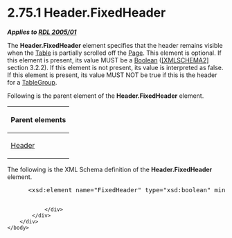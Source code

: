 <html dir="LTR" xmlns:mshelp="http://msdn.microsoft.com/mshelp" xmlns:ddue="http://ddue.schemas.microsoft.com/authoring/2003/5" xmlns:xlink="http://www.w3.org/1999/xlink" xmlns:tool="http://www.microsoft.com/tooltip">
    <head>
        <meta http-equiv="Content-Type" content="text/html; CHARSET=utf-8"></meta>
        <meta name="save" content="history"></meta>
        <title>2.75.1 Header.FixedHeader</title>
        <xml>
            <mshelp:toctitle title="2.75.1 Header.FixedHeader"></mshelp:toctitle>
            <mshelp:rltitle title="[MS-RDL]: Header.FixedHeader"></mshelp:rltitle>
            <mshelp:keyword index="A" term="6d3be023-6cb8-4731-89b6-09281f9c0139"></mshelp:keyword>
            <mshelp:attr name="DCSext.ContentType" value="open specification"></mshelp:attr>
            <mshelp:attr name="AssetID" value="6d3be023-6cb8-4731-89b6-09281f9c0139"></mshelp:attr>
            <mshelp:attr name="TopicType" value="kbRef"></mshelp:attr>
            <mshelp:attr name="DCSext.Title" value="[MS-RDL]: Header.FixedHeader" />
        </xml>
    </head>
    <body>
        <div id="header">
            <h1 class="heading">2.75.1 Header.FixedHeader</h1>
        </div>
        <div id="mainSection">
            <div id="mainBody">
                <div id="allHistory" class="saveHistory"></div>
                <div id="sectionSection0" class="section" name="collapseableSection">
                    

<p><b><i>Applies to </i></b><a href="3ebe2912-4958-4832-b391-cad1f5e13338.html"><b><i>RDL 2005/01</i></b></a></p>

<p>The <b>Header.FixedHeader</b> element specifies that the
header remains visible when the <a href="660db744-699e-4ca3-a2d6-a5cab4bcf9b0.html">Table</a> is partially
scrolled off the <a href="b5e525d5-00d6-4e1a-8813-55f327da6b4c.html">Page</a>.
This element is optional. If this element is present, its value MUST be a <a href="4802fa14-3619-43fa-9898-3acab160a24c.html">Boolean</a> (<a href="https://go.microsoft.com/fwlink/?LinkId=90610">[XMLSCHEMA2]</a> section
3.2.2). If this element is not present, its value is interpreted as false. If
this element is present, its value MUST NOT be true if this is the header for a
<a href="a23c61be-758a-4247-a3ab-fd1159ff0520.html">TableGroup</a>.</p>

<p>Following is the parent element of the <b>Header.FixedHeader</b>
element.</p>

<table>
 <thead>
  <tr>
   <th>
   <p>Parent elements</p>
   </th>
  </tr>
 </thead>
 <tr>
  <td>
  <p><a href="ac104947-f4a3-4119-85bb-386b6219d64b.html">Header</a></p>
  </td>
 </tr>
</table>

<p>The following is the XML Schema definition of the <b>Header.FixedHeader</b>
element.           </p>

<dl>
<dd>
<div><pre> &lt;xsd:element name=&quot;FixedHeader&quot; type=&quot;xsd:boolean&quot; minOccurs=&quot;0&quot; /&gt;
  
</pre></div>
</dd></dl>


                </div>
            </div>
        </div>
    </body>
</html>
